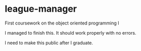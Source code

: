 # league-manager
First coursework on the object oriented programming I

I managed to finish this.
It should work properly with no errors.

I need to make this public after I graduate.
